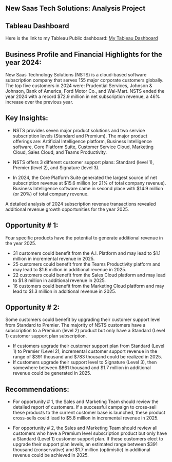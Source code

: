 ## New Saas Tech Solutions:     Analysis Project

## Tableau Dashboard
Here is the link to my Tableau Public dashboard:
[My Tableau Dashboard](https://public.tableau.com/app/profile/kenton.fong6704/viz/TabSaasWkBook5/Dashboard1)

## Business Profile and Financial Highlights for the year 2024:

New Saas Technology Solutions (NSTS) is a cloud-based software subscription company that serves 155 major corporate customers globally.
The top five customers in 2024 were: Prudential Services, Johnson & Johnson, Bank of America, Ford Motor Co., and Wal-Mart.
NSTS ended the year 2024 with a record $72.9 million in net subscription revenue, a 46% increase over the previous year. 

## Key Insights:

* NSTS provides seven major product solutions and two service subscription levels (Standard and Premium). 
The major product offerings are: Artificial Intelligence platform, Business Intelligence software, Core Platform Suite, Customer Service Cloud,
Marketing Cloud, Sales Cloud, and Teams Productivity.

* NSTS offers 3 different customer support plans:  Standard (level 1), Premier (level 2), and Signature (level 3). 

* In 2024, the Core Platform Suite generated the largest source of net subscription revenue at 
$15.6 million (or 21% of total company revenue). Business Intelligence software came in second place
with $14.9 million (or 20%) of total company revenue.

A detailed analysis of 2024 subscription revenue transactions revealed additional revenue growth opportunities for the year 2025.

## Opportunity # 1:  
Four specific products have the potential to generate additional revenue in the year 2025.

* 31 customers could benefit from the A.I. Platform and may lead to $1.1 million in incremental revenue in 2025.
* 25 customers could benefit from the Teams Productivity platform and may lead to $1.6 million in additional revenue in 2025.
* 22 customers could benefit from the Sales Cloud platform and may lead to $1.8 million in additional revenue in 2025.
* 16 customers could benefit from the Marketing Cloud platform and may lead to $1.3 million in additional revenue in 2025.

## Opportunity # 2:  
Some customers could benefit by upgrading their customer support level from Standard to Premier. 
The majority of NSTS customers have a subscription to a Premium (level 2) product but only have a Standard (Level 1) customer support plan subscription. 

* If customers upgrade their customer support plan from Standard (Level 1) to Premier (Level 2), incremental
customer support revenue in the range of $391 thousand and $783 thousand could be realized in 2025.
* If customers upgrade their support level to Signature (Level 3), then somewhere between $861 thousand
and $1.7 million in additional revenue could be generated in 2025.

## Recommendations:

* For opportunity # 1, the Sales and Marketing Team should review the detailed report of customers.
   If a successful campaign to cross-sell these products to the current customer base is launched,
   these product cross-sells could lead to $5.8 million in incremental revenue in 2025.
   
* For opportunity # 2, the Sales and Marketing Team should review all customers who have a Premium level subscription product
    but only have a Standard (Level 1) customer support plan.
   If these customers elect to upgrade their support plan levels, an estimated range between $391 thousand (conservative)
   and $1.7 million (optimistic) in additional revenue could be achieved in 2025.
   
